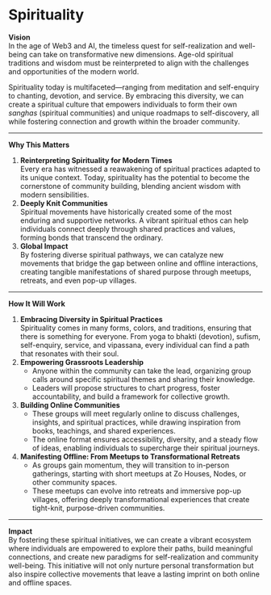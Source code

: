 # Spirituality

**Vision**\
In the age of Web3 and AI, the timeless quest for self-realization and well-being can take on transformative new dimensions. Age-old spiritual traditions and wisdom must be reinterpreted to align with the challenges and opportunities of the modern world.

Spirituality today is multifaceted—ranging from meditation and self-enquiry to chanting, devotion, and service. By embracing this diversity, we can create a spiritual culture that empowers individuals to form their own _sanghas_ (spiritual communities) and unique roadmaps to self-discovery, all while fostering connection and growth within the broader community.

***

**Why This Matters**

1. **Reinterpreting Spirituality for Modern Times**\
   Every era has witnessed a reawakening of spiritual practices adapted to its unique context. Today, spirituality has the potential to become the cornerstone of community building, blending ancient wisdom with modern sensibilities.
2. **Deeply Knit Communities**\
   Spiritual movements have historically created some of the most enduring and supportive networks. A vibrant spiritual ethos can help individuals connect deeply through shared practices and values, forming bonds that transcend the ordinary.
3. **Global Impact**\
   By fostering diverse spiritual pathways, we can catalyze new movements that bridge the gap between online and offline interactions, creating tangible manifestations of shared purpose through meetups, retreats, and even pop-up villages.

***

**How It Will Work**

1. **Embracing Diversity in Spiritual Practices**\
   Spirituality comes in many forms, colors, and traditions, ensuring that there is something for everyone. From yoga to bhakti (devotion), sufism, self-enquiry, service, and vipassana, every individual can find a path that resonates with their soul.
2. **Empowering Grassroots Leadership**
   * Anyone within the community can take the lead, organizing group calls around specific spiritual themes and sharing their knowledge.
   * Leaders will propose structures to chart progress, foster accountability, and build a framework for collective growth.
3. **Building Online Communities**
   * These groups will meet regularly online to discuss challenges, insights, and spiritual practices, while drawing inspiration from books, teachings, and shared experiences.
   * The online format ensures accessibility, diversity, and a steady flow of ideas, enabling individuals to supercharge their spiritual journeys.
4. **Manifesting Offline: From Meetups to Transformational Retreats**
   * As groups gain momentum, they will transition to in-person gatherings, starting with short meetups at Zo Houses, Nodes, or other community spaces.
   * These meetups can evolve into retreats and immersive pop-up villages, offering deeply transformational experiences that create tight-knit, purpose-driven communities.

***

**Impact**\
By fostering these spiritual initiatives, we can create a vibrant ecosystem where individuals are empowered to explore their paths, build meaningful connections, and create new paradigms for self-realization and community well-being. This initiative will not only nurture personal transformation but also inspire collective movements that leave a lasting imprint on both online and offline spaces.
